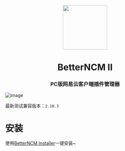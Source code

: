 <div align="center"><image width="140em" src="https://user-images.githubusercontent.com/66859419/183120498-1dede5b4-0666-4891-b95f-c3a812b3f12f.png" /></div>
<h1 align="center">BetterNCM II</h1>
<h3 align="center">PC版网易云客户端插件管理器</h3>

![image](https://user-images.githubusercontent.com/66859419/193439006-0de4218d-e349-4e54-aaad-10da72ab93fc.png)

最新测试兼容版本：`2.10.3`

# 安装

使用[BetterNCM Installer](https://github.com/MicroCBer/BetterNCM-Installer)一键安装~

